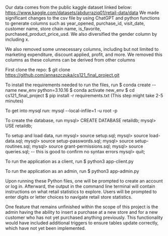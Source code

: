 Our data comes from the public kaggle dataset linked below:
https://www.kaggle.com/datasets/abdurraziq01/retail-data/data
We made significant changes to the csv file by using ChatGPT and python functions to generate columns such as year_opened, purchase_id, visit_date, customer name, store chain name, is_favorite, purchased_product_price_usd. We also diversified the gender column by including x. 

We also removed some unnecessary columns, including but not limited to marketing expenditure, discount applied, profit, and more. We removed this columns as these columns can be derived from other columns

First clone the repo:
$ git clone https://github.com/annaszczuka/cs121_final_project.git

To install the requirements needed to run the files, run
$ conda create --name new_env python=3.10.16
$ conda activate new_env
$ cd cs121_final_project
$ pip install -r requirements.txt 
(This step might take 2-5 minutes)

To get into mysql run: 
mysql --local-infile=1 -u root -p

To create the database, run
mysql> CREATE DATABASE retaildb;
mysql> USE retaildb;

To setup and load data, run 
mysql> source setup.sql;
mysql> source load-data.sql;
mysql> source setup-passwords.sql;
mysql> source setup-routines.sql;
mysql> source grant-permissions.sql;
mysql> source queries.sql; -- this is good to confirm no syntax errors
mysql> quit;

To run the application as a client, run
$ python3 app-client.py

To run the application as an admin, run
$ python3 app-admin.py


Upon running these Python files, one will be prompted to create an account or log in. Afterward, the output in the command line terminal will contain instructions on what retail statistics to explore. Users will be prompted to enter digits or letter choices to navigate retail store statistics. 

One feature that remains unfinished within the scope of this project is the admin having the ability to insert a purchase at a new store and for a new customer who has not yet purchased anything previously. This functionality would have included additional triggers to ensure tables update correctly, which have not yet been implemented. 
